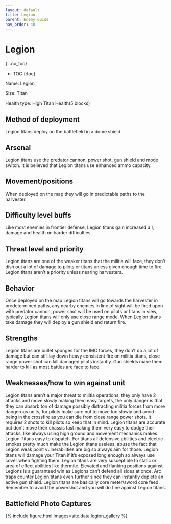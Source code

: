 ```yaml
---
layout: default
title: Legion
parent: Enemy Guide
nav_order: 48
---
```


# Legion
{: .no_toc}

- TOC
{:toc}

Name: Legion

Size: Titan

Health type: High Titan Health(5 blocks)

## Method of deployment

Legion titans deploy on the battlefield in a dome shield.

## Arsenal

Legion titans use the predator cannon, power shot, gun shield and mode switch. It is believed that Legion titans use enhanced ammo capacity. 

## Movement/positions

When deployed on the map they will go in predictable paths to the harvester. 

## Difficulty level buffs

Like most enemies in frontier defense, Legion titans gain increased a.I, damage and health on harder difficulties.

## Threat level and priority 

Legion titans are one of the weaker titans that the militia will face, they don't dish out a lot of damage to pilots or titans unless given enough time to fire. Legion titans aren’t a priority unless nearing harvesters. 

## Behavior

Once deployed on the map Legion titans will go towards the harvester in predetermined paths, any nearby enemies in line of sight will be fired upon with predator cannon, power shot will be used on pilots or titans in view, typically Legion titans will only use close range mode. When Legion titans take damage they will deploy a gun shield and return fire. 

## Strengths

Legion titans are bullet sponges for the IMC forces, they don’t do a lot of damage but can still lay down heavy consistent fire on militia titans, close range power shot can kill damaged pilots instantly. Gun shields make them harder to kill as most battles are face to face. 

## Weaknesses/how to win against unit 

Legion titans aren’t a major threat to militia operations, they only have 2 attacks and move slowly making them easy targets, the only danger is that they can absorb ton of damage possibly distracting militia forces from more dangerous units, for pilots make sure not to move too slowly and avoid being in the crossfire as you can die from close range power shots, it requires 2 shots to kill pilots so keep that in mind. Legion titans are accurate but don’t move their chassis fast making them very easy to dodge their attacks, like always using high ground and movement mechanics makes Legion Titans easy to dispatch. For titans all defensive abilities and electric smokes pretty much make the Legion titans useless, abuse the fact that Legion weak point vulnerabilities are big so always aim for those. Legion titans will damage your Titan if it’s exposed long enough so always use cover when fighting them. Legion titans are very susceptible to static or area of effect abilities like thermite. Elevated and flanking positions against Legions is a guaranteed win as Legions can’t defend all sides at once. Arc traps counter Legion titans even further since they can instantly deplete an active gun shield. Legion titans are basically core meter/sword core feed. Remember to avoid the powershot and you will do fine against Legion titans. 

## Battlefield Photo Captures

{% include figure.html images=site.data.legion_gallery %}
